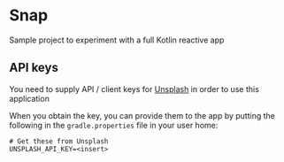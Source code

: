 # Snap
Sample project to experiment with a full Kotlin reactive app

## API keys

You need to supply API / client keys for [Unsplash](https://unsplash.com/documentation#registering-your-application) in order to use this application

When you obtain the key, you can provide them to the app by putting the following in the
`gradle.properties` file in your user home:

```
# Get these from Unsplash
UNSPLASH_API_KEY=<insert>
```